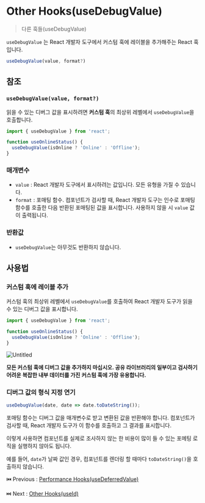 # Other Hooks(useDebugValue)

> 다른 훅들(useDebugValue)

`useDebugValue` 는 React 개발자 도구에서 커스텀 훅에 레이블을 추가해주는 React 훅입니다.

```typescript
useDebugValue(value, format?)
```

## 참조

### **`useDebugValue(value, format?)`**

읽을 수 있는 디버그 값을 표시하려면 **커스텀 훅**의 최상위 레벨에서 `useDebugValue`을 호출합니다.

```typescript
import { useDebugValue } from 'react';

function useOnlineStatus() {
  useDebugValue(isOnline ? 'Online' : 'Offline');
}
```

### 매개변수

- `value` : React 개발자 도구에서 표시하려는 값입니다. 모든 유형을 가질 수 있습니다.
- `format` : 포매팅 함수. 컴포넌트가 검사할 때, React 개발자 도구는 인수로 포매팅 함수를 호출한 다음 반환된 포매팅된 값을 표시합니다. 사용하지 않을 시 `value` 값이 출력됩니다.

### 반환값

- `useDebugValue`는 아무것도 반환하지 않습니다.

## 사용법

### **커스텀 훅에 레이블 추가**

커스텀 훅의 최상위 레벨에서 `useDebugValue`를 호출하여 React 개발자 도구가 읽을 수 있는 디버그 값을 표시합니다.

```typescript
import { useDebugValue } from 'react';

function useOnlineStatus() {
  useDebugValue(isOnline ? 'Online' : 'Offline');
}
```

![Untitled](Other%20Hooks(useDebugValue)%20e0381b37dd0140908e17c83f7bb1f313/Untitled.png)

**모든 커스텀 훅에 디버그 값을 추가하지 마십시오. 공유 라이브러리의 일부이고 검사하기 어려운 복잡한 내부 데이터를 가진 커스텀 훅에 가장 유용합니다.**

### **디버그 값의 형식 지정 연기**

```typescript
useDebugValue(date, date => date.toDateString());
```

포매팅 함수는 디버그 값을 매개변수로 받고 변환된 값을 반환해야 합니다. 컴포넌트가 검사할 때, React 개발자 도구가 이 함수를 호출하고 그 결과를 표시합니다.

이렇게 사용하면 컴포넌트를 실제로 조사하지 않는 한 비용이 많이 들 수 있는 포메팅 로직을 실행하지 않아도 됩니다.

예를 들어, `date`가 날짜 값인 경우, 컴포넌트를 렌더링 할 때마다 `toDateString()`을 호출하지 않습니다.

⏮️ Previous : [Performance Hooks(useDeferredValue)](./012-Performance%20Hooks(useDeferredValue).md)

⏭️ Next : [Other Hooks(useId)](./014-Other%20Hooks(useId).md)